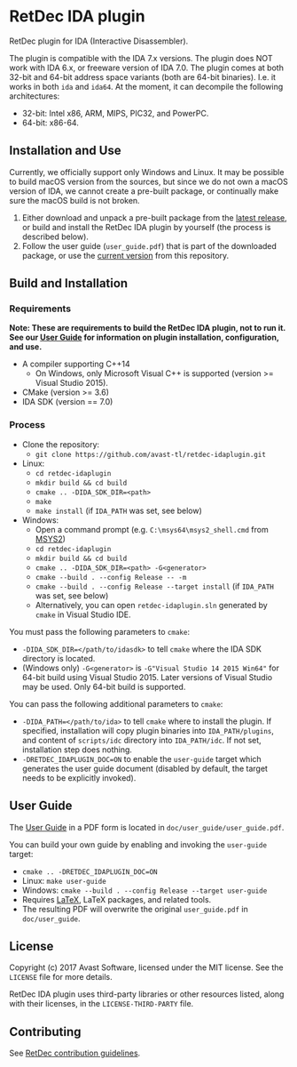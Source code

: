 # RetDec IDA plugin

RetDec plugin for IDA (Interactive Disassembler).

The plugin is compatible with the IDA 7.x versions.
The plugin does NOT work with IDA 6.x, or freeware version of IDA 7.0.
The plugin comes at both 32-bit and 64-bit address space variants (both are 64-bit binaries). I.e. it works in both `ida` and `ida64`.
At the moment, it can decompile the following architectures:
* 32-bit: Intel x86, ARM, MIPS, PIC32, and PowerPC.
* 64-bit: x86-64.

## Installation and Use

Currently, we officially support only Windows and Linux. It may be possible to build macOS version from the sources, but since we do not own a macOS version of IDA, we cannot create a pre-built package, or continually make sure the macOS build is not broken.

1. Either download and unpack a pre-built package from the [latest release](https://github.com/avast-tl/retdec-idaplugin/releases/latest), or build and install the RetDec IDA plugin by yourself (the process is described below).
2. Follow the user guide (`user_guide.pdf`) that is part of the downloaded package, or use the [current version](https://github.com/avast-tl/retdec-idaplugin/blob/master/doc/user_guide/user_guide.pdf) from this repository.

## Build and Installation

### Requirements

**Note: These are requirements to build the RetDec IDA plugin, not to run it. See our [User Guide](https://github.com/avast-tl/retdec-idaplugin/blob/master/doc/user_guide/user_guide.pdf) for information on plugin installation, configuration, and use.**

* A compiler supporting C++14
  * On Windows, only Microsoft Visual C++ is supported (version >= Visual Studio 2015).
* CMake (version >= 3.6)
* IDA SDK (version == 7.0)

### Process

* Clone the repository:
  * `git clone https://github.com/avast-tl/retdec-idaplugin.git`
* Linux:
  * `cd retdec-idaplugin`
  * `mkdir build && cd build`
  * `cmake .. -DIDA_SDK_DIR=<path>`
  * `make`
  * `make install` (if `IDA_PATH` was set, see below)
* Windows:
  * Open a command prompt (e.g. `C:\msys64\msys2_shell.cmd` from [MSYS2](https://github.com/avast-tl/retdec/wiki/Windows-Environment))
  * `cd retdec-idaplugin`
  * `mkdir build && cd build`
  * `cmake .. -DIDA_SDK_DIR=<path> -G<generator>`
  * `cmake --build . --config Release -- -m`
  * `cmake --build . --config Release --target install` (if `IDA_PATH` was set, see below)
  * Alternatively, you can open `retdec-idaplugin.sln` generated by `cmake` in Visual Studio IDE.

You must pass the following parameters to `cmake`:
* `-DIDA_SDK_DIR=</path/to/idasdk>` to tell `cmake` where the IDA SDK directory is located.
* (Windows only) `-G<generator>` is `-G"Visual Studio 14 2015 Win64"` for 64-bit build using Visual Studio 2015. Later versions of Visual Studio may be used. Only 64-bit build is supported.

You can pass the following additional parameters to `cmake`:
* `-DIDA_PATH=</path/to/ida>` to tell `cmake` where to install the plugin. If specified, installation will copy plugin binaries into `IDA_PATH/plugins`, and content of `scripts/idc` directory into `IDA_PATH/idc`. If not set, installation step does nothing.
* `-DRETDEC_IDAPLUGIN_DOC=ON` to enable the `user-guide` target which generates the user guide document (disabled by default, the target needs to be explicitly invoked).

## User Guide

The [User Guide](https://github.com/avast-tl/retdec-idaplugin/blob/master/doc/user_guide/user_guide.pdf) in a PDF form is located in `doc/user_guide/user_guide.pdf`.

You can build your own guide by enabling and invoking the `user-guide` target:
* `cmake .. -DRETDEC_IDAPLUGIN_DOC=ON`
* Linux: `make user-guide`
* Windows: `cmake --build . --config Release --target user-guide`
* Requires [LaTeX](https://www.latex-project.org/), LaTeX packages, and related tools.
* The resulting PDF will overwrite the original `user_guide.pdf` in `doc/user_guide`.

## License

Copyright (c) 2017 Avast Software, licensed under the MIT license. See the `LICENSE` file for more details.

RetDec IDA plugin uses third-party libraries or other resources listed, along with their licenses, in the `LICENSE-THIRD-PARTY` file.

## Contributing

See [RetDec contribution guidelines](https://github.com/avast-tl/retdec/wiki/Contribution-Guidelines).
